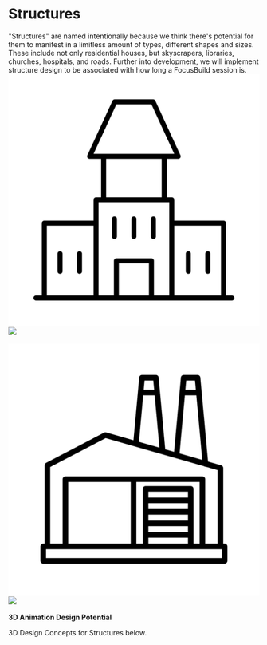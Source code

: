 # Structures

"Structures" are named intentionally because we think there's potential for them to manifest in a limitless amount of types, different shapes and sizes. These include not only residential houses, but skyscrapers, libraries, churches, hospitals, and roads. Further into development, we will implement structure design to be associated with how long a FocusBuild session is.<img src="../.gitbook/assets/noun-4267809(1).png" alt="" data-size="original">![](../.gitbook/assets/noun-3222595\(1\).png)

![](../.gitbook/assets/noun-3222580.png)![](../.gitbook/assets/noun-3222571\(1\).png)

**3D Animation Design Potential**

3D Design Concepts for Structures below.&#x20;



